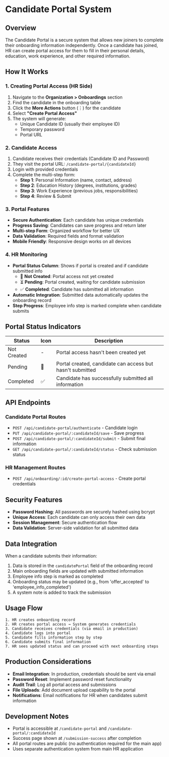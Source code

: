 # Candidate Portal System

## Overview
The Candidate Portal is a secure system that allows new joiners to complete their onboarding information independently. Once a candidate has joined, HR can create portal access for them to fill in their personal details, education, work experience, and other required information.

## How It Works

### 1. Creating Portal Access (HR Side)
1. Navigate to the **Organization > Onboardings** section
2. Find the candidate in the onboarding table
3. Click the **More Actions** button (⋮) for the candidate
4. Select **"Create Portal Access"**
5. The system will generate:
   - Unique Candidate ID (usually their employee ID)
   - Temporary password
   - Portal URL

### 2. Candidate Access
1. Candidate receives their credentials (Candidate ID and Password)
2. They visit the portal URL: `/candidate-portal/{candidateId}`
3. Login with provided credentials
4. Complete the multi-step form:
   - **Step 1**: Personal Information (name, contact, address)
   - **Step 2**: Education History (degrees, institutions, grades)
   - **Step 3**: Work Experience (previous jobs, responsibilities)
   - **Step 4**: Review & Submit

### 3. Portal Features
- **Secure Authentication**: Each candidate has unique credentials
- **Progress Saving**: Candidates can save progress and return later
- **Multi-step Form**: Organized workflow for better UX
- **Data Validation**: Required fields and format validation
- **Mobile Friendly**: Responsive design works on all devices

### 4. HR Monitoring
- **Portal Status Column**: Shows if portal is created and if candidate submitted info
  - 🔑 **Not Created**: Portal access not yet created
  - ⏳ **Pending**: Portal created, waiting for candidate submission
  - ✅ **Completed**: Candidate has submitted all information
- **Automatic Integration**: Submitted data automatically updates the onboarding record
- **Step Progress**: Employee info step is marked complete when candidate submits

## Portal Status Indicators

| Status | Icon | Description |
|--------|------|-------------|
| Not Created | - | Portal access hasn't been created yet |
| Pending | 🔑 | Portal created, candidate can access but hasn't submitted |
| Completed | ✅ | Candidate has successfully submitted all information |

## API Endpoints

### Candidate Portal Routes
- `POST /api/candidate-portal/authenticate` - Candidate login
- `PUT /api/candidate-portal/:candidateId/save` - Save progress
- `POST /api/candidate-portal/:candidateId/submit` - Submit final information
- `GET /api/candidate-portal/:candidateId/status` - Check submission status

### HR Management Routes
- `POST /api/onboarding/:id/create-portal-access` - Create portal credentials

## Security Features
- **Password Hashing**: All passwords are securely hashed using bcrypt
- **Unique Access**: Each candidate can only access their own data
- **Session Management**: Secure authentication flow
- **Data Validation**: Server-side validation for all submitted data

## Data Integration
When a candidate submits their information:
1. Data is stored in the `candidatePortal` field of the onboarding record
2. Main onboarding fields are updated with submitted information
3. Employee info step is marked as completed
4. Onboarding status may be updated (e.g., from 'offer_accepted' to 'employee_info_completed')
5. A system note is added to track the submission

## Usage Flow
```
1. HR creates onboarding record
2. HR creates portal access → System generates credentials
3. Candidate receives credentials (via email in production)
4. Candidate logs into portal
5. Candidate fills information step by step
6. Candidate submits final information
7. HR sees updated status and can proceed with next onboarding steps
```

## Production Considerations
- **Email Integration**: In production, credentials should be sent via email
- **Password Reset**: Implement password reset functionality
- **Audit Trail**: Log all portal access and submissions
- **File Uploads**: Add document upload capability to the portal
- **Notifications**: Email notifications for HR when candidates submit information

## Development Notes
- Portal is accessible at `/candidate-portal` and `/candidate-portal/:candidateId`
- Success page shown at `/submission-success` after completion
- All portal routes are public (no authentication required for the main app)
- Uses separate authentication system from main HR application
